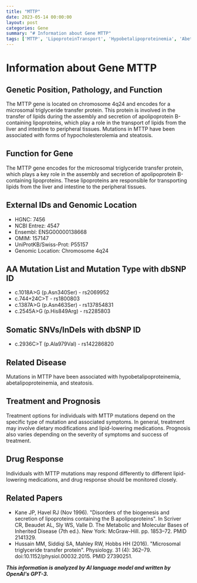 ```yaml
---
title: "MTTP"
date: 2023-05-14 00:00:00
layout: post
categories: Gene
summary: "# Information about Gene MTTP"
tags: ['MTTP', 'LipoproteinTransport', 'Hypobetalipoproteinemia', 'Abetalipoproteinemia', 'Steatosis', 'LipidMetabolism', 'DrugResponse', 'GeneticMutation']
---
```


# Information about Gene MTTP

## Genetic Position, Pathology, and Function
The MTTP gene is located on chromosome 4q24 and encodes for a microsomal triglyceride transfer protein. This protein is involved in the transfer of lipids during the assembly and secretion of apolipoprotein B-containing lipoproteins, which play a role in the transport of lipids from the liver and intestine to peripheral tissues. Mutations in MTTP have been associated with forms of hypocholesterolemia and steatosis.

## Function for Gene
The MTTP gene encodes for the microsomal triglyceride transfer protein, which plays a key role in the assembly and secretion of apolipoprotein B-containing lipoproteins. These lipoproteins are responsible for transporting lipids from the liver and intestine to the peripheral tissues.

## External IDs and Genomic Location
- HGNC: 7456
- NCBI Entrez: 4547
- Ensembl: ENSG00000138668
- OMIM: 157147
- UniProtKB/Swiss-Prot: P55157
- Genomic Location: Chromosome 4q24

## AA Mutation List and Mutation Type with dbSNP ID
- c.1018A>G (p.Asn340Ser) - rs2069952
- c.744+24C>T - rs1800803
- c.1387A>G (p.Asn463Ser) - rs137854831
- c.2545A>G (p.His849Arg) - rs2285803

## Somatic SNVs/InDels with dbSNP ID
- c.2936C>T (p.Ala979Val) - rs142286820

## Related Disease
Mutations in MTTP have been associated with hypobetalipoproteinemia, abetalipoproteinemia, and steatosis.

## Treatment and Prognosis
Treatment options for individuals with MTTP mutations depend on the specific type of mutation and associated symptoms. In general, treatment may involve dietary modifications and lipid-lowering medications. Prognosis also varies depending on the severity of symptoms and success of treatment.

## Drug Response
Individuals with MTTP mutations may respond differently to different lipid-lowering medications, and drug response should be monitored closely.

## Related Papers
- Kane JP, Havel RJ (Nov 1996). "Disorders of the biogenesis and secretion of lipoproteins containing the B apolipoproteins". In Scriver CR, Beaudet AL, Sly WS, Valle D. The Metabolic and Molecular Bases of Inherited Disease (7th ed.). New York: McGraw-Hill. pp. 1853–72. PMID 2141329.
- Hussain MM, Siddiqi SA, Mahley RW, Hobbs HH (2016). "Microsomal triglyceride transfer protein". Physiology. 31 (4): 362–79. doi:10.1152/physiol.00032.2015. PMID 27390251.

**_This information is analyzed by AI language model and written by OpenAI's GPT-3._**